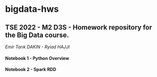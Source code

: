 # bigdata-hws
## TSE 2022 - M2 D3S - Homework repository for the Big Data course.
*Emir Tarık DAKIN - Ryiad HAJJI*


#### Notebook 1 - Python Overview
#### Notebook 2 - Spark RDD
